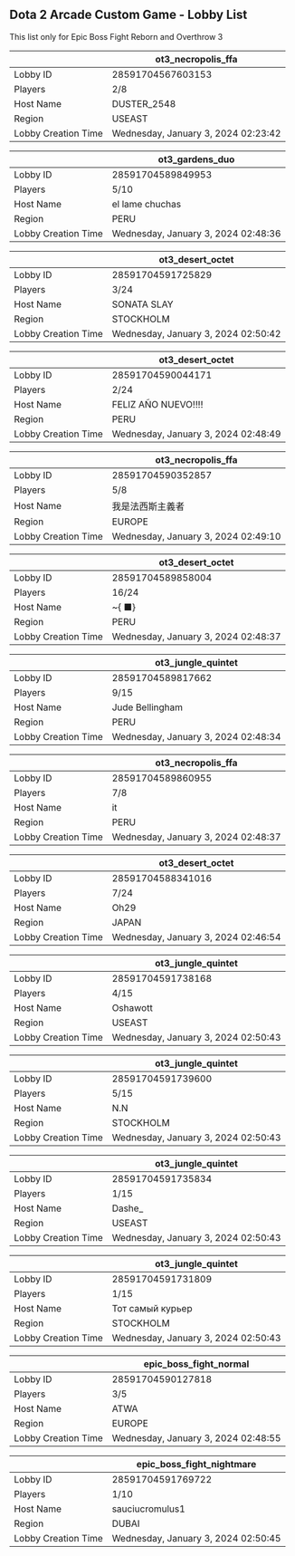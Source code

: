 ## Dota 2 Arcade Custom Game - Lobby List

This list only for Epic Boss Fight Reborn and Overthrow 3

|  | ot3_necropolis_ffa |
| ------ | ------ |
| Lobby ID | 28591704567603153 |
| Players | 2/8 |
| Host Name | DUSTER_2548 |
| Region | USEAST |
| Lobby Creation Time | Wednesday, January 3, 2024 02:23:42 |


|  | ot3_gardens_duo |
| ------ | ------ |
| Lobby ID | 28591704589849953 |
| Players | 5/10 |
| Host Name | el lame chuchas |
| Region | PERU |
| Lobby Creation Time | Wednesday, January 3, 2024 02:48:36 |


|  | ot3_desert_octet |
| ------ | ------ |
| Lobby ID | 28591704591725829 |
| Players | 3/24 |
| Host Name | SONATA SLAY |
| Region | STOCKHOLM |
| Lobby Creation Time | Wednesday, January 3, 2024 02:50:42 |


|  | ot3_desert_octet |
| ------ | ------ |
| Lobby ID | 28591704590044171 |
| Players | 2/24 |
| Host Name | FELIZ AÑO NUEVO!!!! |
| Region | PERU |
| Lobby Creation Time | Wednesday, January 3, 2024 02:48:49 |


|  | ot3_necropolis_ffa |
| ------ | ------ |
| Lobby ID | 28591704590352857 |
| Players | 5/8 |
| Host Name | 我是法西斯主義者 |
| Region | EUROPE |
| Lobby Creation Time | Wednesday, January 3, 2024 02:49:10 |


|  | ot3_desert_octet |
| ------ | ------ |
| Lobby ID | 28591704589858004 |
| Players | 16/24 |
| Host Name | ~{ ■} |
| Region | PERU |
| Lobby Creation Time | Wednesday, January 3, 2024 02:48:37 |


|  | ot3_jungle_quintet |
| ------ | ------ |
| Lobby ID | 28591704589817662 |
| Players | 9/15 |
| Host Name | Jude Bellingham |
| Region | PERU |
| Lobby Creation Time | Wednesday, January 3, 2024 02:48:34 |


|  | ot3_necropolis_ffa |
| ------ | ------ |
| Lobby ID | 28591704589860955 |
| Players | 7/8 |
| Host Name | it |
| Region | PERU |
| Lobby Creation Time | Wednesday, January 3, 2024 02:48:37 |


|  | ot3_desert_octet |
| ------ | ------ |
| Lobby ID | 28591704588341016 |
| Players | 7/24 |
| Host Name | Oh29 |
| Region | JAPAN |
| Lobby Creation Time | Wednesday, January 3, 2024 02:46:54 |


|  | ot3_jungle_quintet |
| ------ | ------ |
| Lobby ID | 28591704591738168 |
| Players | 4/15 |
| Host Name | Oshawott |
| Region | USEAST |
| Lobby Creation Time | Wednesday, January 3, 2024 02:50:43 |


|  | ot3_jungle_quintet |
| ------ | ------ |
| Lobby ID | 28591704591739600 |
| Players | 5/15 |
| Host Name | N.N | No Name |
| Region | STOCKHOLM |
| Lobby Creation Time | Wednesday, January 3, 2024 02:50:43 |


|  | ot3_jungle_quintet |
| ------ | ------ |
| Lobby ID | 28591704591735834 |
| Players | 1/15 |
| Host Name | Dashe_ |
| Region | USEAST |
| Lobby Creation Time | Wednesday, January 3, 2024 02:50:43 |


|  | ot3_jungle_quintet |
| ------ | ------ |
| Lobby ID | 28591704591731809 |
| Players | 1/15 |
| Host Name | Тот самый курьер |
| Region | STOCKHOLM |
| Lobby Creation Time | Wednesday, January 3, 2024 02:50:43 |


|  | epic_boss_fight_normal |
| ------ | ------ |
| Lobby ID | 28591704590127818 |
| Players | 3/5 |
| Host Name | ATWA |
| Region | EUROPE |
| Lobby Creation Time | Wednesday, January 3, 2024 02:48:55 |


|  | epic_boss_fight_nightmare |
| ------ | ------ |
| Lobby ID | 28591704591769722 |
| Players | 1/10 |
| Host Name | sauciucromulus1 |
| Region | DUBAI |
| Lobby Creation Time | Wednesday, January 3, 2024 02:50:45 |


